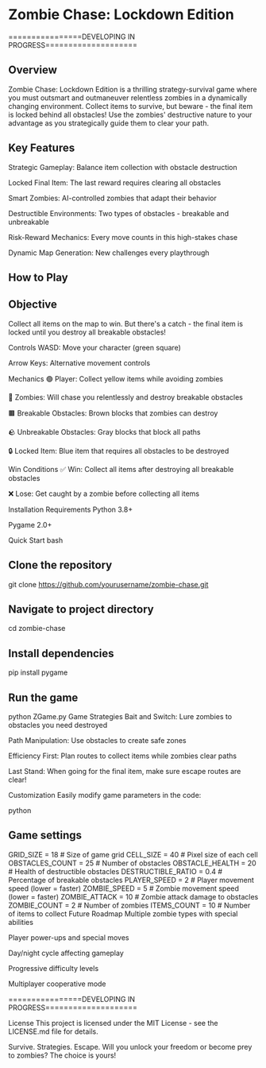 # Zombie Chase: Lockdown Edition
================DEVELOPING IN PROGRESS====================
## Overview

Zombie Chase: Lockdown Edition is a thrilling strategy-survival game where you must outsmart and outmaneuver relentless zombies in a dynamically changing environment. Collect items to survive, but beware - the final item is locked behind all obstacles! Use the zombies' destructive nature to your advantage as you strategically guide them to clear your path.

## Key Features

Strategic Gameplay: Balance item collection with obstacle destruction

Locked Final Item: The last reward requires clearing all obstacles

Smart Zombies: AI-controlled zombies that adapt their behavior

Destructible Environments: Two types of obstacles - breakable and unbreakable

Risk-Reward Mechanics: Every move counts in this high-stakes chase

Dynamic Map Generation: New challenges every playthrough

## How to Play
## Objective
Collect all items on the map to win. But there's a catch - the final item is locked until you destroy all breakable obstacles!

Controls
WASD: Move your character (green square)

Arrow Keys: Alternative movement controls

Mechanics
🟢 Player: Collect yellow items while avoiding zombies

🧟 Zombies: Will chase you relentlessly and destroy breakable obstacles

🟫 Breakable Obstacles: Brown blocks that zombies can destroy

🪨 Unbreakable Obstacles: Gray blocks that block all paths

🔒 Locked Item: Blue item that requires all obstacles to be destroyed

Win Conditions
✅ Win: Collect all items after destroying all breakable obstacles

❌ Lose: Get caught by a zombie before collecting all items

Installation
Requirements
Python 3.8+

Pygame 2.0+

Quick Start
bash
## Clone the repository
git clone https://github.com/yourusername/zombie-chase.git

## Navigate to project directory
cd zombie-chase

## Install dependencies
pip install pygame

## Run the game
python ZGame.py
Game Strategies
Bait and Switch: Lure zombies to obstacles you need destroyed

Path Manipulation: Use obstacles to create safe zones

Efficiency First: Plan routes to collect items while zombies clear paths

Last Stand: When going for the final item, make sure escape routes are clear!

Customization
Easily modify game parameters in the code:

python
## Game settings
GRID_SIZE = 18               # Size of game grid
CELL_SIZE = 40               # Pixel size of each cell
OBSTACLES_COUNT = 25         # Number of obstacles
OBSTACLE_HEALTH = 20         # Health of destructible obstacles
DESTRUCTIBLE_RATIO = 0.4     # Percentage of breakable obstacles
PLAYER_SPEED = 2             # Player movement speed (lower = faster)
ZOMBIE_SPEED = 5             # Zombie movement speed (lower = faster)
ZOMBIE_ATTACK = 10           # Zombie attack damage to obstacles
ZOMBIE_COUNT = 2             # Number of zombies
ITEMS_COUNT = 10             # Number of items to collect
Future Roadmap
Multiple zombie types with special abilities

Player power-ups and special moves

Day/night cycle affecting gameplay

Progressive difficulty levels

Multiplayer cooperative mode

================DEVELOPING IN PROGRESS====================

License
This project is licensed under the MIT License - see the LICENSE.md file for details.

Survive. Strategies. Escape. Will you unlock your freedom or become prey to zombies? The choice is yours!
